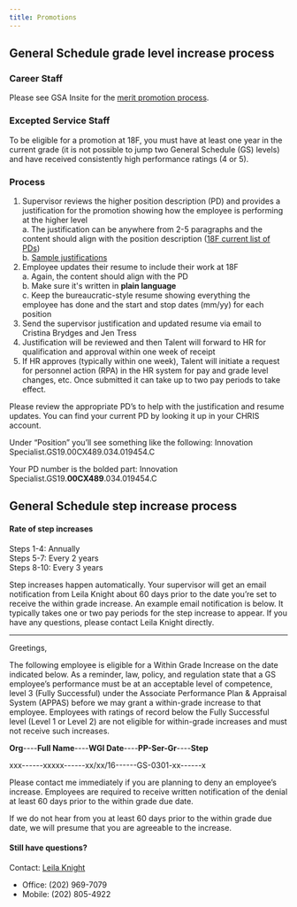 ```yaml
---
title: Promotions
---
```


## General Schedule grade level increase process

### Career Staff

Please see GSA Insite for the [merit promotion process](https://insite.gsa.gov/portal/mediaId/524673/fileName/SOP_MP_Eligibles_and_Consideration.action).

### Excepted Service Staff

To be eligible for a promotion at 18F, you must have at least one year in the current grade (it is not possible to jump two General Schedule (GS) levels) and have received consistently high performance ratings (4 or 5).

### Process

   1. Supervisor reviews the higher position description (PD) and provides a justification for the promotion showing how the employee is performing at the higher level  
      a. The justification can be anywhere from 2-5 paragraphs and the content should align with the position description ([18F current list of PDs](https://docs.google.com/spreadsheets/d/1VfngE9xfmBnSmMwoyVp7VhHk1n2mr1AF3KzK12Tlb5o/edit#gid=0))  
      b. [Sample justifications](https://docs.google.com/document/d/1H15tYABQzr79lnQPFIKN9jj7iGXjmQ1_mkvHh30_3q4/edit)  
   2. Employee updates their resume to include their work at 18F  
      a. Again, the content should align with the PD  
      b. Make sure it's written in **plain language**  
      c. Keep the bureaucratic-style resume showing everything the employee has done and the start and stop dates (mm/yy) for each position  
   3. Send the supervisor justification and updated resume via email to Cristina Brydges and Jen Tress  
   4. Justification will be reviewed and then Talent will forward to HR for qualification and approval within one week of receipt  
   5. If HR approves (typically within one week), Talent will initiate a request for personnel action (RPA) in the HR system for pay and grade level changes, etc. Once submitted it can take up to two pay periods to take effect.

Please review the appropriate PD’s to help with the justification and resume updates. You can find your current PD by looking it up in your CHRIS account.

Under “Position” you’ll see something like the following: Innovation Specialist.GS19.00CX489.034.019454.C

Your PD number is the bolded part: Innovation Specialist.GS19.**00CX489**.034.019454.C


## General Schedule step increase process

#### Rate of step increases

Steps 1-4:  Annually  
Steps 5-7:  Every 2 years  
Steps 8-10: Every 3 years

Step increases happen automatically. Your supervisor will get an email notification from Leila Knight about 60 days prior to the date you’re set to receive the within grade increase. An example email notification is below. It typically takes one or two pay periods for the step increase to appear. If you have any questions, please contact Leila Knight directly.

---

Greetings,

The following employee is eligible for a Within Grade Increase on the date indicated below. As a reminder, law, policy, and regulation state that a GS employee’s performance must be at an acceptable level of competence, level 3 (Fully Successful) under the Associate Performance Plan & Appraisal System (APPAS) before we may grant a within-grade increase to that employee. Employees with ratings of record below the Fully Successful level (Level 1 or Level 2) are not eligible for within-grade increases and must not receive such increases.

**Org**----**Full Name**----**WGI Date**----**PP-Ser-Gr**----**Step**

  xxx------xxxxx------xx/xx/16------GS-0301-xx------x
  
Please contact me immediately if you are planning to deny an employee’s increase. Employees are required to receive written notification of the denial at least 60 days prior to the within grade due date.
  
If we do not hear from you at least 60 days prior to the within grade due date, we will presume that you are agreeable to the increase.

#### Still have questions?
  
Contact: [Leila Knight](mailto:leila.knight@gsa.gov)
* Office: (202) 969-7079  
* Mobile: (202) 805-4922
